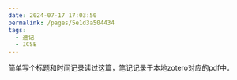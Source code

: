 ```yaml
---
date: 2024-07-17 17:03:50
permalink: /pages/5e1d3a504434
tags: 
  - 速记
  - ICSE
---
```


简单写个标题和时间记录读过这篇，笔记记录于本地zotero对应的pdf中。

